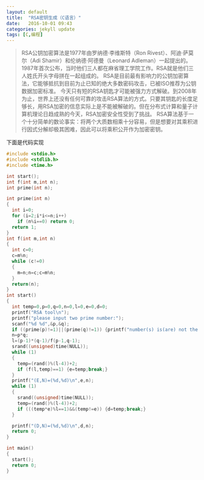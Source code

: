 ```yaml
---
layout: default
title:  "RSA密钥生成（C语言）"
date:   2016-10-01 09:43
categories: jekyll update
tags: [C,编程]
---
```

> RSA公钥加密算法是1977年由罗纳德·李维斯特（Ron Rivest）、阿迪·萨莫尔（Adi Shamir）和伦纳德·阿德曼（Leonard Adleman）一起提出的。1987年首次公布，当时他们三人都在麻省理工学院工作。RSA就是他们三人姓氏开头字母拼在一起组成的。
RSA是目前最有影响力的公钥加密算法，它能够抵抗到目前为止已知的绝大多数密码攻击，已被ISO推荐为公钥数据加密标准。
今天只有短的RSA钥匙才可能被强力方式解破。到2008年为止，世界上还没有任何可靠的攻击RSA算法的方式。只要其钥匙的长度足够长，用RSA加密的信息实际上是不能被解破的。但在分布式计算和量子计算机理论日趋成熟的今天，RSA加密安全性受到了挑战。
RSA算法基于一个十分简单的数论事实：将两个大质数相乘十分容易，但是想要对其乘积进行因式分解却极其困难，因此可以将乘积公开作为加密密钥。

下面是代码实现


```c
#include <stdio.h>
#include <stdlib.h>
#include <time.h>

int start();
int f(int m,int n);
int prime(int n);

int prime(int n)
{
  int i=0;
  for (i=2;i*i<=n;i++)
    if (n%i==0) return 0;
  return 1;
}
int f(int m,int n)
{
  int c=0;
  c=m%n;
  while (c!=0)
  {
    m=n;n=c;c=m%n;
  }
  return(n);
}
int start()
{
  int temp=0,p=0,q=0,n=0,l=0,e=0,d=0;
  printf("RSA tool\n");
  printf("please input two prime number:");
  scanf("%d %d",&p,&q);
  if ((prime(p)!=1)||(prime(q)!=1)) {printf("number(s) is(are) not the prime number!\n");exit(0);}
  n=p*q;
  l=(p-1)*(q-1)/f(p-1,q-1);
  srand((unsigned)time(NULL));
  while (1)
  {
    temp=(rand()%(l-4))+2;
    if (f(l,temp)==1) {e=temp;break;}
  }
  printf("(E,N)=(%d,%d)\n",e,n);
  while (1)
  {
    srand((unsigned)time(NULL));
    temp=(rand()%(l-4))+2;
    if (((temp*e)%l==1)&&(temp!=e)) {d=temp;break;}
  }

  printf("(D,N)=(%d,%d)\n",d,n);
  return 0;
}

int main()
{
  start();
  return 0;
}
```
